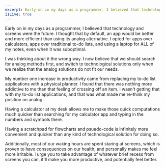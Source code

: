 ```yaml
---
excerpt: Early on in my days as a programmer, I believed that technology and screens were the future. I thought that by default, an app would be better and more efficient than using its analog alternative. I opted for apps over calculators, apps over traditional to-do lists, and using a laptop for ALL of my notes, even when it was suboptimal.
isLive: true
---
```

Early on in my days as a programmer, I believed that technology and screens were the future. I thought that by default, an app would be better and more efficient than using its analog alternative. I opted for apps over calculators, apps over traditional to-do lists, and using a laptop for ALL of my notes, even when it was suboptimal.

I was thinking about it the wrong way. I now believe that we should search for analog methods first, and switch to technological solutions only when we realize that the analog solutions do not fit our needs.

My number one increase in productivity came from replacing my to-do list applications with a physical planner. I found that there was nothing more addictive to me than that feeling of crossing off an item. I wasn't getting that with my to-do list applications, and that was what made me re-think my position on analog. 

Having a calculator at my desk allows me to make those quick computations much quicker than searching for my calculator app and typing in the numbers and symbols there. 

Having a scratchpad for flowcharts and psuedo-code is infinitely more convenient and quicker than any kind of technological solution for doing so. 

Additionally, most of our waking hours are spent staring at screens, which is proven to have consequences on our health, and personally makes me feel more irritable. I urge you to take advantage of whatever brief recess from screens you can, it'll make you more productive, and potentially feel better. 

